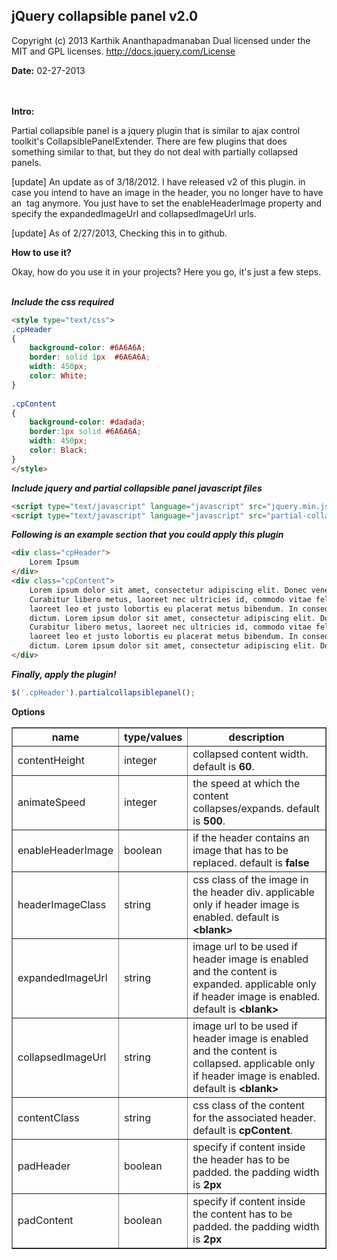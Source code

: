 <h2>jQuery collapsible panel v2.0</h2>

Copyright (c) 2013 Karthik Ananthapadmanaban
Dual licensed under the MIT and GPL licenses.
http://docs.jquery.com/License

<b>Date:</b> 02-27-2013<br/>
<br/><br/>

<b>Intro:</b>

Partial collapsible panel is a jquery plugin that is similar to ajax control toolkit's CollapsiblePanelExtender. There are few plugins that does something similar to that, but they do not deal with partially collapsed panels.

[update] An update as of 3/18/2012. I have released v2 of this plugin. in case you intend to have an image in the header, you no longer have to have an <img /> tag anymore. You just have to set the enableHeaderImage property and specify the expandedImageUrl and collapsedImageUrl urls.

[update] As of 2/27/2013, Checking this in to github.

<b>How to use it?</b>

Okay, how do you use it in your projects? Here you go, it's just a few steps.
<br/><br/>

<b><i>Include the css required</i></b><br/>

```html
<style type="text/css">
.cpHeader
{
    background-color: #6A6A6A;
    border: solid 1px  #6A6A6A;
    width: 450px;
    color: White;
}
 
.cpContent
{
    background-color: #dadada;
    border:1px solid #6A6A6A;
    width: 450px;
    color: Black;
}
</style>
```

<b><i>Include jquery and partial collapsible panel javascript files</i></b><br/>

```html
<script type="text/javascript" language="javascript" src="jquery.min.js" />
<script type="text/javascript" language="javascript" src="partial-collapsible-panel.minified.js" />
```

<b><i>Following is an example section that you could apply this plugin</i></b><br/>

```html
<div class="cpHeader">
    Lorem Ipsum
</div>
<div class="cpContent">
    Lorem ipsum dolor sit amet, consectetur adipiscing elit. Donec venenatis justo nec ante facilisis aliquam. Nam vitae sem est. Nam at tristique tortor. Maecenas non risus nulla. 
    Curabitur libero metus, laoreet nec ultricies id, commodo vitae felis. Curabitur interdum commodo hendrerit. Suspendisse sit amet eros nulla. Donec faucibus posuere libero. Nunc 
    laoreet leo et justo lobortis eu placerat metus bibendum. In consequat urna ut nibh dapibus a euismod erat consectetur. Aliquam in pharetra lorem. Integer ac arcu nec ante pharetra 
    dictum. Lorem ipsum dolor sit amet, consectetur adipiscing elit. Donec venenatis justo nec ante facilisis aliquam. Nam vitae sem est. Nam at tristique tortor. Maecenas non risus nulla. 
    Curabitur libero metus, laoreet nec ultricies id, commodo vitae felis. Curabitur interdum commodo hendrerit. Suspendisse sit amet eros nulla. Donec faucibus posuere libero. Nunc 
    laoreet leo et justo lobortis eu placerat metus bibendum. In consequat urna ut nibh dapibus a euismod erat consectetur. Aliquam in pharetra lorem. Integer ac arcu nec ante pharetra 
    dictum. Lorem ipsum dolor sit amet, consectetur adipiscing elit. Donec venenatis justo nec ante facilisis aliquam. Nam vitae sem est. Nam at tristique tortor. Maecenas non risus nulla.     
</div>
```

<b><i>Finally, apply the plugin!</i></b><br/>

```javascript
$('.cpHeader').partialcollapsiblepanel();
```

<b>Options</b>

<table border="1" id="tblOptions">
	<tr class="alt">
	    <th><b>name</b></th>
	    <th><b>type/values</b></th>
	    <th><b>description</b></th>
	</tr>
	<tr>
	    <td>contentHeight</td>
	    <td>integer</td>
	    <td>collapsed content width. default is <b>60</b>.</td>
	</tr>
	<tr class="alt">
	    <td>animateSpeed</td>
	    <td>integer</td>
	    <td>the speed at which the content collapses/expands. default is <b>500</b>.</td>
	</tr>
	<tr>
	    <td>enableHeaderImage</td>
	    <td>boolean</td>
	    <td>if the header contains an image that has to be replaced. default is <b>false</b></td>
	</tr>
	<tr class="alt">
	    <td>headerImageClass</td>
	    <td>string</td>
	    <td>css class of the image in the header div. applicable only if header image is enabled. default is <b>&lt;blank&gt;</b></td>
	</tr>
	<tr>
	    <td>expandedImageUrl</td>
	    <td>string</td>
	    <td>image url to be used if header image is enabled and the content is expanded. applicable only if header image is enabled. default is <b>&lt;blank&gt;</b></td>
	</tr>
	<tr class="alt">
	    <td>collapsedImageUrl</td>
	    <td>string</td>
	    <td>image url to be used if header image is enabled and the content is collapsed. applicable only if header image is enabled. default is <b>&lt;blank&gt;</b></td>
	</tr>
	<tr>
	    <td>contentClass</td>
	    <td>string</td>
	    <td>css class of the content for the associated header. default is <b>cpContent</b>.</td>
	</tr>
	<tr class="alt">
	    <td>padHeader</td>
	    <td>boolean</td>
	    <td>specify if content inside the header has to be padded. the padding width is <b>2px</b></td>
	</tr>
	<tr>
	    <td>padContent</td>
	    <td>boolean</td>
	    <td>specify if content inside the content has to be padded. the padding width is <b>2px</b></td>
	</tr>
</table> 
